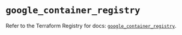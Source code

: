 # `google_container_registry`

Refer to the Terraform Registry for docs: [`google_container_registry`](https://registry.terraform.io/providers/hashicorp/google-beta/6.21.0/docs/resources/google_container_registry).
